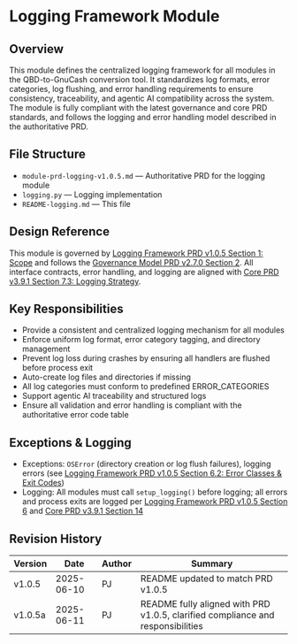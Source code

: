 # Logging Framework Module

## Overview
This module defines the centralized logging framework for all modules in the QBD-to-GnuCash conversion tool. It standardizes log formats, error categories, log flushing, and error handling requirements to ensure consistency, traceability, and agentic AI compatibility across the system. The module is fully compliant with the latest governance and core PRD standards, and follows the logging and error handling model described in the authoritative PRD.

## File Structure
- `module-prd-logging-v1.0.5.md` — Authoritative PRD for the logging module
- `logging.py` — Logging implementation
- `README-logging.md` — This file

## Design Reference
This module is governed by [Logging Framework PRD v1.0.5 Section 1: Scope](./module-prd-logging-v1.0.5.md#1-scope) and follows the [Governance Model PRD v2.7.0 Section 2](../prd-governance-model-v2.7.0.md#2-structural-rules-and-document-standards). All interface contracts, error handling, and logging are aligned with [Core PRD v3.9.1 Section 7.3: Logging Strategy](../core-prd-main-v3.9.1.md#73-logging-strategy).

## Key Responsibilities
- Provide a consistent and centralized logging mechanism for all modules
- Enforce uniform log format, error category tagging, and directory management
- Prevent log loss during crashes by ensuring all handlers are flushed before process exit
- Auto-create log files and directories if missing
- All log categories must conform to predefined ERROR_CATEGORIES
- Support agentic AI traceability and structured logs
- Ensure all validation and error handling is compliant with the authoritative error code table

## Exceptions & Logging
- Exceptions: `OSError` (directory creation or log flush failures), logging errors (see [Logging Framework PRD v1.0.5 Section 6.2: Error Classes & Exit Codes](./module-prd-logging-v1.0.5.md#62-error-classes--exit-codes))
- Logging: All modules must call `setup_logging()` before logging; all errors and process exits are logged per [Logging Framework PRD v1.0.5 Section 6](./module-prd-logging-v1.0.5.md#6-validation--error-handling) and [Core PRD v3.9.1 Section 14](../core-prd-main-v3.9.1.md#14-authoritative-error-classes--error-code-table)

## Revision History
| Version | Date       | Author | Summary                           |
|---------|------------|--------|-----------------------------------|
| v1.0.5  | 2025-06-10 | PJ     | README updated to match PRD v1.0.5|
| v1.0.5a | 2025-06-11 | PJ     | README fully aligned with PRD v1.0.5, clarified compliance and responsibilities |
